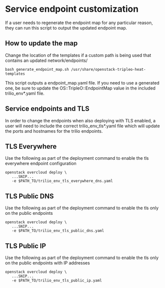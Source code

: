 Service endpoint customization
==============================

If a user needs to regenerate the endpoint map for any particular reason,
they can run this script to output the updated endpoint map.

How to update the map
---------------------

Change the location of the templates if a custom path is being used that
contains an updated network/endpoints/

```
bash generate_endpoint_map.sh /usr/share/openstack-tripleo-heat-templates
```

This script outputs a endpoint_map.yaml file. If you need to use a
generated one, be sure to update the OS::TripleO::EndpointMap value in the
included trilio_env*.yaml file.

Service endpoints and TLS
-------------------------

In order to change the endpoints when also deploying with TLS enabled,
a user will need to include the correct trilio_env_tls*.yaml file which will
update the ports and hostnames for the trilio endpoints.

TLS Everywhere
--------------

Use the following as part of the deployment command to enable the tls everywhere
endpoint configuration

```
openstack overcloud deploy \
   ...SNIP...
   -e $PATH_TO/trilio_env_tls_everywhere_dns.yaml
```

TLS Public DNS
--------------

Use the following as part of the deployment command to enable the tls only on
the public endpoints

```
openstack overcloud deploy \
   ...SNIP...
   -e $PATH_TO/trilio_env_tls_public_dns.yaml
```

TLS Public IP
-------------

Use the following as part of the deployment command to enable the tls only on
the public endpoints with IP addresses

```
openstack overcloud deploy \
   ...SNIP...
   -e $PATH_TO/trilio_env_tls_public_ip.yaml
```


